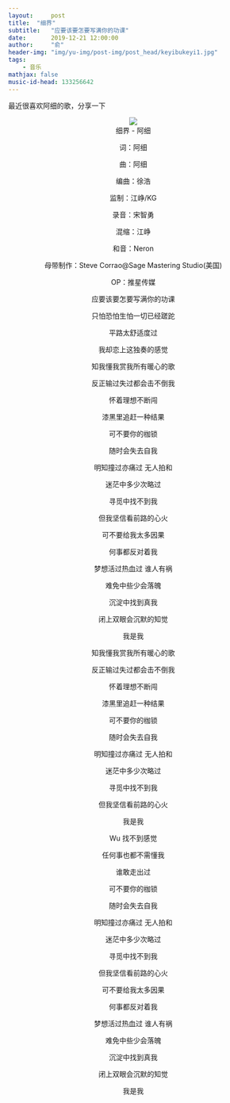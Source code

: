 ```yaml
---
layout:     post
title:  "细界"
subtitle:   "应要该要怎要写满你的功课"
date:       2019-12-21 12:00:00
author:     "俞"
header-img: "img/yu-img/post-img/post_head/keyibukeyi1.jpg"
tags:
    - 音乐
mathjax: false
music-id-head: 133256642
---
```


最近很喜欢阿细的歌，分享一下
<div align="center"><img src='https://timgsa.baidu.com/timg?image&quality=80&size=b9999_10000&sec=1576946982534&di=147597ce2485cccb35c1ca6dafc3fca8&imgtype=0&src=http%3A%2F%2Fimg3.doubanio.com%2Fview%2Fnote%2Fl%2Fpublic%2Fp57262752.jpg'/></div><div align="center">
细界 - 阿细

词：阿细

曲：阿细

编曲：徐浩

监制：江峥/KG

录音：宋智勇

混缩：江峥

和音：Neron

母带制作：Steve Corrao@Sage Mastering Studio(美国)

OP：推星传媒

应要该要怎要写满你的功课

只怕恐怕生怕一切已经蹉跎

平路太舒适度过

我却恋上这独奏的感觉

知我懂我赏我所有暖心的歌

反正输过失过都会击不倒我

怀着理想不断闯

漆黑里追赶一种结果

可不要你的枷锁

随时会失去自我

明知撞过亦痛过 无人拍和

迷茫中多少次略过

寻觅中找不到我

但我坚信看前路的心火

可不要给我太多因果

何事都反对着我

梦想活过热血过 谁人有祸

难免中些少会落魄

沉淀中找到真我

闭上双眼会沉默的知觉

我是我

知我懂我赏我所有暖心的歌

反正输过失过都会击不倒我

怀着理想不断闯

漆黑里追赶一种结果

可不要你的枷锁

随时会失去自我

明知撞过亦痛过 无人拍和

迷茫中多少次略过

寻觅中找不到我

但我坚信看前路的心火

我是我

Wu 找不到感觉

任何事也都不需懂我

谁敢走出过

可不要你的枷锁

随时会失去自我

明知撞过亦痛过 无人拍和

迷茫中多少次略过

寻觅中找不到我

但我坚信看前路的心火

可不要给我太多因果

何事都反对着我

梦想活过热血过 谁人有祸

难免中些少会落魄

沉淀中找到真我

闭上双眼会沉默的知觉

我是我